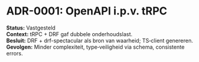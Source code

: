 # ADR-0001: OpenAPI i.p.v. tRPC
**Status:** Vastgesteld  
**Context:** tRPC + DRF gaf dubbele onderhoudslast.  
**Besluit:** DRF + drf-spectacular als bron van waarheid; TS‑client genereren.  
**Gevolgen:** Minder complexiteit, type‑veiligheid via schema, consistente errors.
